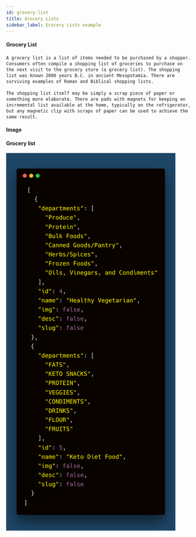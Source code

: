 ```yaml
---
id: grocery-list
title: Grocery Lists
sidebar_label: Grocery Lists example
---
```



#### Grocery List


```
A grocery list is a list of items needed to be purchased by a shopper. Consumers often compile a shopping list of groceries to purchase on the next visit to the grocery store (a grocery list). The shopping list was known 2000 years B.C. in ancient Mesopotamia. There are surviving examples of Roman and Biblical shopping lists.

The shopping list itself may be simply a scrap piece of paper or something more elaborate. There are pads with magnets for keeping an incremental list available at the home, typically on the refrigerator, but any magnetic clip with scraps of paper can be used to achieve the same result.
```

#### Image
#### Grocery list
![](https://raw.githubusercontent.com/GroceriStar/creative/master/fetch-examples/grocery-list-structure.png)


<!-- #### Download link
[]() -->
